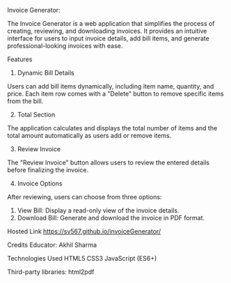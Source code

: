 Invoice Generator:

The Invoice Generator is a web application that simplifies the process of creating, reviewing, and downloading invoices. It provides an intuitive interface for users to input invoice details, add bill items, and generate professional-looking invoices with ease.

Features
1. Dynamic Bill Details

Users can add bill items dynamically, including item name, quantity, and price.
Each item row comes with a "Delete" button to remove specific items from the bill.

2. Total Section

The application calculates and displays the total number of items and the total amount automatically as users add or remove items.

3. Review Invoice

The "Review Invoice" button allows users to review the entered details before finalizing the invoice.

4. Invoice Options

After reviewing, users can choose from three options:
1. View Bill: Display a read-only view of the invoice details.
2. Download Bill: Generate and download the invoice in PDF format.

Hosted Link
https://sv567.github.io/invoiceGenerator/


Credits
Educator: Akhil Sharma


Technologies Used
HTML5
CSS3
JavaScript (ES6+)


Third-party libraries:
html2pdf
